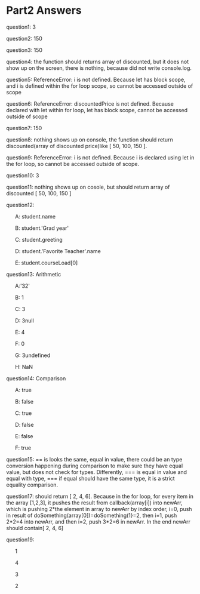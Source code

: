 # Part2 Answers
<p>question1: 3</p>
<p>question2: 150</p>
<p>question3: 150</p>
<p>question4: the function should returns array of discounted, but it does not show up on the screen, there is nothing, because did not write console.log. </p>
<p>question5: ReferenceError: i is not defined. Because let has block scope, and i is defined within the for loop scope, so cannot be accessed outside of scope</p>
<p>question6: ReferenceError: discountedPrice is not defined. Because declared with let within for loop, let has block scope, cannot be accessed outside of scope</p>
<p>question7: 150</p>
<p>question8: nothing shows up on console, the function should return discounted(array of discounted price)like [ 50, 100, 150 ].</p>
<p>question9: ReferenceError: i is not defined. Because i is declared using let in the for loop, so cannot be accessed outside of scope.</p>
<p>question10: 3</p>
<p>question11: nothing shows up on cosole, but should return array of discounted [ 50, 100, 150 ] </p>
<p>question12: 
<ol>
<p>A: student.name </p>
<p>B: student.'Grad year' </p>
<p>C: student.greeting </p>
<p>D: student.'Favorite Teacher'.name </p>
<p>E: student.courseLoad[0]</p>
</ol>
</p>
<p>question13: Arithmetic
<ol>
<p>A:'32'</p>
<p>B: 1 </p>
<p>C: 3 </p>
<p>D: 3null </p>
<p>E: 4 </p>
<p>F: 0 </p>
<p>G: 3undefined </p>
<p>H: NaN </p>
</ol></p>
<p>question14: Comparison
<ol>
<p>A: true</p>
<p>B: false</p>
<p>C: true </p>
<p>D: false </p>
<p>E: false</p>
<p>F: true</p>
</ol></p>
<p>question15: == is looks the same, equal in value, there could be an type conversion happening during comparison to make sure they have equal value, but does not check for types. Differently, === is equal in value and equal with type, === if equal should have the same type, it is a strict equality comparison. 
<p>question17: should return [ 2, 4, 6]. Because in the for loop, for every item in the array [1,2,3], it pushes the result from callback(array[i]) into newArr, which is pushing 2*the element in array to newArr by index order, i=0, push in result of doSomething(array[0])=doSomething(1}=2, then i=1, push 2*2=4 into newArr, and then i=2, push 3*2=6 in newArr. In the end newArr should contain[ 2, 4, 6] </p>
<p>question19: 
<ol>
<p>1</p>
<p>4</p>
<p>3</p>
<p>2</p>
</ol></p>
